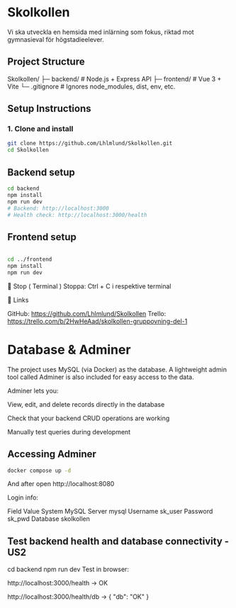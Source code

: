 # Skolkollen
Vi ska utveckla en hemsida med inlärning som fokus, riktad mot gymnasieval för högstadieelever.



## Project Structure

Skolkollen/
├─ backend/     # Node.js + Express API
├─ frontend/    # Vue 3 + Vite
└─ .gitignore   # Ignores node_modules, dist, env, etc.


##  Setup Instructions

### 1. Clone and install
```bash
git clone https://github.com/Lhlmlund/Skolkollen.git
cd Skolkollen

```
## Backend setup

```bash
cd backend
npm install
npm run dev
# Backend: http://localhost:3000
# Health check: http://localhost:3000/health

```

## Frontend setup

```bash

cd ../frontend
npm install
npm run dev

```


🛑 Stop ( Terminal ) 
Stoppa: Ctrl + C i respektive terminal


📌 Links

GitHub: https://github.com/Lhlmlund/Skolkollen
Trello: https://trello.com/b/2HwHeAad/skolkollen-gruppovning-del-1



# Database & Adminer

The project uses MySQL (via Docker) as the database.
A lightweight admin tool called Adminer is also included for easy access to the data. 

Adminer lets you:

View, edit, and delete records directly in the database

Check that your backend CRUD operations are working

Manually test queries during development

## Accessing Adminer

```bash
docker compose up -d
```

And after open http://localhost:8080

Login info:

Field	    Value
System	    MySQL
Server	    mysql
Username	sk_user
Password	sk_pwd
Database	skolkollen


## Test backend health and database connectivity - US2

cd backend
npm run dev
Test in browser:

http://localhost:3000/health → OK

http://localhost:3000/health/db → { "db": "OK" } 



